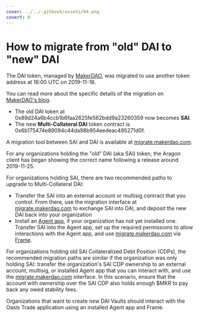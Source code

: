 ```yaml
---
cover: ../../.gitbook/assets/04.png
coverY: 0
---
```


# How to migrate from "old" DAI to "new" DAI

The DAI token, managed by [MakerDAO](https://makerdao.com), was migrated to use another token address at 16:00 UTC on 2019-11-18.

You can read more about the specific details of the migration on [MakerDAO's blog](https://blog.makerdao.com/multi-collateral-dai-is-live/).

* The old DAI token at 0x89d24a6b4ccb1b6faa2625fe562bdd9a23260359 now becomes **SAI**.&#x20;
* The new **Multi-Collateral DAI** token contract is 0x6b175474e89094c44da98b954eedeac495271d0f.

A migration tool between SAI and DAI is available at [migrate.makerdao.com](https://migrate.makerdao.com).

For any organizations holding the "old" DAI (aka SAI) token, the Aragon client has began showing the correct name following a release around 2019-11-25.&#x20;

For organizations holding SAI, there are two recommended paths to upgrade to Multi-Collateral DAI:

* Transfer the SAI into an external account or multisig contract that you control. From there, use the migration interface at [migrate.makerdao.com](https://migrate.makerdao.com) to exchange SAI into DAI, and deposit the new DAI back into your organization
* Install an [Agent app](../../users/products/aragon-client/agent-app.md), if your organization has not yet installed one. Transfer SAI into the Agent app, set up the required permissions to allow interactions with the Agent app, and use [migrate.makerdao.com](https://migrate.makerdao.com) via [Frame](https://frame.sh).

For organizations holding old SAI Collateralized Debt Position (CDPs), the recommended migration paths are similar if the organization was only holding SAI: transfer the organization's SAI CDP ownership to an external account, multisig, or installed Agent app that you can interact with, and use the [migrate.makerdao.com](https://migrate.makerdao.com) interface.  In this scenario, ensure that the account with ownership over the SAI CDP also holds enough $MKR to pay back any owed stability fees.

Organizations that want to create new DAI Vaults should interact with the Oasis Trade application using an installed Agent app and Frame.
